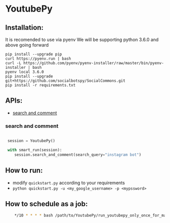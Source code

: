 # YoutubePy

## Installation:
It is recomended to use via pyenv We will be supporting python 3.6.0 and above going forward

```
pip install --upgrade pip
curl https://pyenv.run | bash
curl -L https://github.com/pyenv/pyenv-installer/raw/master/bin/pyenv-installer | bash
pyenv local 3.6.0
pip install --upgrade git+https://github.com/socialbotspy/SocialCommons.git
pip install -r requirements.txt
```

##  APIs:
  - [search and comment](#search-and-comment)

### search and comment

```python

 session = YoutubePy()

 with smart_run(session):
    session.search_and_comment(search_query="instagram bot")
 ```


## How to run:

 -  modify `quickstart.py` according to your requirements
 -  `python quickstart.py -u <my_google_username> -p <mypssword>`


## How to schedule as a job:

```bash
    */10 * * * * bash /path/to/YoutubePy/run_youtubepy_only_once_for_mac.sh /path/to/YoutubePy/quickstart.py $USERNAME $PASSWORD
```





